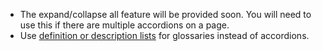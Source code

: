 - The expand/collapse all feature will be provided soon. You will need to use this if there are multiple accordions on a page.
- Use [definition or description lists](/foundations/typography/index.html#lists) for glossaries instead of accordions.
